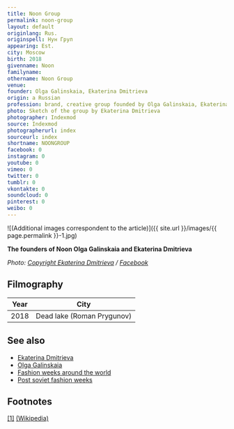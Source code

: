 ```yaml
---
title: Noon Group
permalink: noon-group
layout: default
originlang: Rus.
originspell: Нун Груп
appearing: Est.
city: Moscow
birth: 2018
givenname: Noon
familyname:
othername: Noon Group
venue:
founder: Olga Galinskaia, Ekaterina Dmitrieva
origin: a Russian
profession: brand, creative group founded by Olga Galinskaia, Ekaterina Dmitrieva
photo: Sketch of the group by Ekaterina Dmitrieva
photographer: Indexmod
source: Indexmod
photographerurl: index
sourceurl: index
shortname: NOONGROUP
facebook: 0
instagram: 0
youtube: 0
vimeo: 0
twitter: 0
tumblr: 0
vkontakte: 0
soundcloud: 0
pinterest: 0
weibo: 0
---
```


<!---
To edit top block see
icon "Meta Data"
on right menu
Full edit instructions
indexmod.gq/edit
-->

![(Additional images correspondent to the article)]({{ site.url }}/images/{{ page.permalink }}-1.jpg)

**The founders of Noon Olga Galinskaia and Ekaterina Dmitrieva**

*Photo: [Copyright Ekaterina Dmitrieva](index) / [Facebook](https://www.facebook.com/photo.php?fbid=10215076171271328&set=a.2774084184912&type=3&theater)*

## Filmography

|Year|City|
|-|-|
|2018|Dead lake (Roman Prygunov)|

## See also

+ [Ekaterina Dmitrieva](dmitrieva-ekaterina)
+ [Olga Galinskaia](galinskaia-olga)
+ [Fashion weeks around the world](fashion-weeks-around-the-world)
+ [Post soviet fashion weeks](post-soviet-fashion-weeks)

## Footnotes

[[1]](#a1) <span id="f1"></span> [(Wikipedia)](index)
